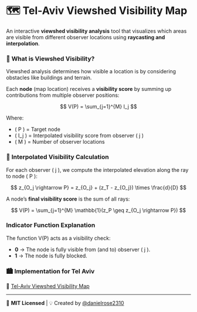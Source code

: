 # 🗺️ Tel-Aviv Viewshed Visibility Map

An interactive **viewshed visibility analysis** tool that visualizes which areas are visible from different observer locations using **raycasting and interpolation**.

### 📌 **What is Viewshed Visibility?**
Viewshed analysis determines how visible a location is by considering obstacles like buildings and terrain.

Each **node** (map location) receives a **visibility score** by summing up contributions from multiple observer positions:

$$
V(P) = \sum_{j=1}^{M} I_j
$$

Where:
- \( P \) = Target node  
- \( I_j \) = Interpolated visibility score from observer \( j \)  
- \( M \) = Number of observer locations  

### 📐 **Interpolated Visibility Calculation**
For each observer \( j \), we compute the interpolated elevation along the ray to node \( P \):

$$
z_{O_j \rightarrow P} = z_{O_j} + (z_T - z_{O_j}) \times \frac{d}{D}
$$

A node’s **final visibility score** is the sum of all rays:

$$
V(P) = \sum_{j=1}^{M} \mathbb{1}(z_P \geq z_{O_j \rightarrow P})
$$

### **Indicator Function Explanation**  
The function V(P) acts as a visibility check:
- **0** → The node is fully visible from (and to) observer \( j \).  
- **1** → The node is fully blocked.   

### 🏙️ **Implementation for Tel Aviv**
🔗 [Tel-Aviv Viewshed Visibility Map](https://danielrose2310.github.io/ta_visibility/)

---
📜 **MIT Licensed** | 💡 Created by [@danielrose2310](https://github.com/danielrose2310)
